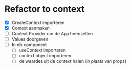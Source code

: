 # Refactor to context

- [x] CreateContext importeren
- [x] Context aanmaken
- [ ] Context.Provider om de App heenzetten
- [ ] Values doorgeven
- [ ] In elk component
  - [ ] useContext importeren
  - [ ] context object importeren
  - [ ] de waardes uit de context halen (in plaats van props)
